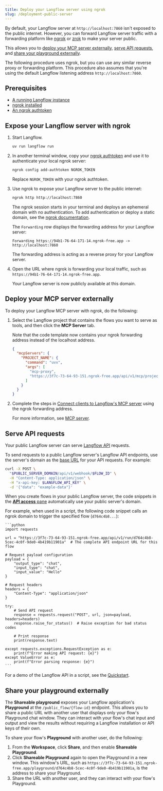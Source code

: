 ```yaml
---
title: Deploy your Langflow server using ngrok
slug: /deployment-public-server
---
```


By default, your Langflow server at `http://localhost:7860` isn't exposed to the public internet.
However, you can forward Langflow server traffic with a forwarding platform like [ngrok](https://ngrok.com/docs/getting-started/) or [zrok](https://docs.zrok.io/docs/getting-started) to make your server public.

This allows you to [deploy your MCP server externally](#deploy-your-mcp-server-externally), [serve API requests](#serve-api-requests), and [share your playground externally](#share-your-playground-externally).

The following procedure uses ngrok, but you can use any similar reverse proxy or forwarding platform.
This procedure also assumes that you're using the default Langflow listening address `http://localhost:7860`.

## Prerequisites

- [A running Langflow instance](/get-started-installation)
- [ngrok installed](https://ngrok.com/docs/getting-started/#1-install-ngrok)
- [An ngrok authtoken](https://dashboard.ngrok.com/get-started/your-authtoken)

## Expose your Langflow server with ngrok

1. Start Langflow.

    ```bash
    uv run langflow run
    ```

2. In another terminal window, copy your [ngrok authtoken](https://dashboard.ngrok.com/get-started/your-authtoken) and use it to authenticate your local ngrok server:

    ```bash
    ngrok config add-authtoken NGROK_TOKEN
    ```

    Replace `NGROK_TOKEN` with your ngrok authtoken.

3. Use ngrok to expose your Langflow server to the public internet:

    ```bash
    ngrok http http://localhost:7860
    ```

    The ngrok session starts in your terminal and deploys an ephemeral domain with no authentication.
    To add authentication or deploy a static domain, see the [ngrok documentation](https://ngrok.com/docs/).


    The `Forwarding` row displays the forwarding address for your Langflow server:

    ```
    Forwarding https://94b1-76-64-171-14.ngrok-free.app -> http://localhost:7860
    ```

    The forwarding address is acting as a reverse proxy for your Langflow server.

4. Open the URL where ngrok is forwarding your local traffic, such as `https://94b1-76-64-171-14.ngrok-free.app`.

    Your Langflow server is now publicly available at this domain.

## Deploy your MCP server externally

To deploy your Langflow MCP server with ngrok, do the following:

1. Select the Langflow project that contains the flows you want to serve as tools, and then click the **MCP Server** tab.

    Note that the code template now contains your ngrok forwarding address instead of the localhost address.
    ```json
    {
      "mcpServers": {
        "PROJECT_NAME": {
          "command": "uvx",
          "args": [
            "mcp-proxy",
            "https://3f7c-73-64-93-151.ngrok-free.app/api/v1/mcp/project/d764c4b8-5cec-4c0f-9de0-4b419b11901a/sse"
          ]
        }
      }
    }
    ```

2. Complete the steps in [Connect clients to Langflow's MCP server](/mcp-server#connect-clients-to-use-the-servers-actions) using the ngrok forwarding address.

    For more information, see [MCP server](/mcp-server).

## Serve API requests

Your public Langflow server can serve [Langflow API](/api-reference-api-examples) requests.

To send requests to a public Langflow server's Langflow API endpoints, use the server's domain as the [base URL](/api-reference-api-examples#base-url) for your API requests.
For example:

```bash
curl -X POST \
  "$PUBLIC_SERVER_DOMAIN/api/v1/webhook/$FLOW_ID" \
  -H "Content-Type: application/json" \
  -H "x-api-key: $LANGFLOW_API_KEY" \
  -d '{"data": "example-data"}'
```

When you create flows in your public Langflow server, the code snippets in the [**API access** pane](/concepts-publish) automatically use your public server's domain.

For example, when used in a script, the following code snippet calls an ngrok domain to trigger the specified flow (`d764c4b8...`):

    ```python
    import requests

    url = "https://3f7c-73-64-93-151.ngrok-free.app/api/v1/run/d764c4b8-5cec-4c0f-9de0-4b419b11901a"  # The complete API endpoint URL for this flow

    # Request payload configuration
    payload = {
        "output_type": "chat",
        "input_type": "chat",
        "input_value": "Hello"
    }

    # Request headers
    headers = {
        "Content-Type": "application/json"
    }

    try:
        # Send API request
        response = requests.request("POST", url, json=payload, headers=headers)
        response.raise_for_status()  # Raise exception for bad status codes

        # Print response
        print(response.text)

    except requests.exceptions.RequestException as e:
        print(f"Error making API request: {e}")
    except ValueError as e:
        print(f"Error parsing response: {e}")
    ```

For a demo of the Langflow API in a script, see the [Quickstart](/get-started-quickstart).

## Share your playground externally

The **Shareable playground** exposes your Langflow application's **Playground** at the `/public_flow/{flow-id}` endpoint.
This allows you to share a public URL with another user that displays only your flow's Playground chat window.
They can interact with your flow's chat input and output and view the results without requiring a Langflow installation or API keys of their own.

To share your flow's **Playground** with another user, do the following:

1. From the **Workspace**, click **Share**, and then enable **Shareable Playground**.
2. Click **Shareable Playground** again to open the Playground in a new window.
This window's URL, such as `https://3f7c-73-64-93-151.ngrok-free.app/playground/d764c4b8-5cec-4c0f-9de0-4b419b11901a`, is the address to share your Playground.
3. Share the URL with another user, and they can interact with your flow's Playground.